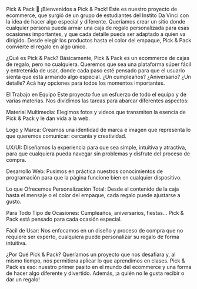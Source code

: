 Pick & Pack 🎁
¡Bienvenidos a Pick & Pack! Este es nuestro proyecto de ecommerce, que surgió de un grupo de estudiantes del Instito Da Vinci con la idea de hacer algo especial y diferente. Queríamos crear un sitio donde cualquier persona pueda armar una caja de regalo personalizada para esas ocasiones importantes, y que cada detalle pueda ser adaptado a quien va dirigido. Desde elegir los productos hasta el color del empaque, Pick & Pack convierte el regalo en algo único.

¿Qué es Pick & Pack?
Básicamente, Pick & Pack es un ecommerce de cajas de regalo, pero no cualquiera. Queremos que sea una plataforma súper fácil y entretenida de usar, donde cada paso esté pensado para que el usuario sienta que está armando algo especial. ¿Un cumpleaños? ¿Aniversario? ¿Un detalle? Acá hay opciones para todos los momentos importantes.

El Trabajo en Equipo
Este proyecto fue un esfuerzo de todo el equipo y de varias materias. Nos dividimos las tareas para abarcar diferentes aspectos:

Material Multimedia: Elegimos fotos y videos que transmiten la esencia de Pick & Pack y le dan vida a la web.

Logo y Marca: Creamos una identidad de marca e imagen que representa lo que queremos comunicar: cercanía y creatividad.

UX/UI: Diseñamos la experiencia para que sea simple, intuitiva y atractiva, para que cualquiera pueda navegar sin problemas y disfrute del proceso de compra.

Desarrollo Web: Pusimos en práctica nuestros conocimientos de programación para que la página funcione bien en cualquier dispositivo.

Lo que Ofrecemos
Personalización Total: Desde el contenido de la caja hasta el mensaje o el color del empaque, cada regalo puede ajustarse a gusto.

Para Todo Tipo de Ocasiones: Cumpleaños, aniversarios, fiestas… Pick & Pack está pensado para cada ocasión especial.

Fácil de Usar: Nos enfocamos en un diseño y proceso de compra que no requiere ser experto, cualquiera puede personalizar su regalo de forma intuitiva.

¿Por Qué Pick & Pack?
Queríamos un proyecto que nos desafiara y, al mismo tiempo, nos permitiera aplicar lo que aprendimos en clases. Pick & Pack es eso: nuestro primer pasito en el mundo del ecommerce y una forma de hacer algo diferente y divertido. Además, ¡a quién no le gusta recibir o dar un regalo!